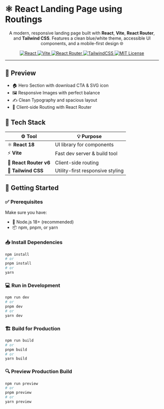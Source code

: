 # ⚛️ React Landing Page using Routings
<p align="center">
  A modern, responsive landing page built with <b>React</b>, <b>Vite</b>, <b>React Router</b>, and <b>Tailwind CSS</b>.
  Features a clean blue/white theme, accessible UI components, and a mobile-first design 🌐
</p>

<p align="center">
  <!-- Badges -->
  <a href="https://react.dev" target="_blank">
    <img src="https://img.shields.io/badge/React-18+-61DAFB?logo=react&logoColor=white" alt="React" />
  </a>
  <a href="https://vitejs.dev" target="_blank">
    <img src="https://img.shields.io/badge/Vite-4+-646CFF?logo=vite&logoColor=white" alt="Vite" />
  </a>
  <a href="https://reactrouter.com" target="_blank">
    <img src="https://img.shields.io/badge/React%20Router-v6-CA4245?logo=reactrouter&logoColor=white" alt="React Router" />
  </a>
  <a href="https://tailwindcss.com" target="_blank">
    <img src="https://img.shields.io/badge/TailwindCSS-3+-38B2AC?logo=tailwindcss&logoColor=white" alt="TailwindCSS" />
  </a>
  <a href="https://opensource.org/licenses/MIT" target="_blank">
    <img src="https://img.shields.io/badge/License-MIT-green.svg" alt="MIT License" />
  </a>
</p>

<hr>


## 🌟 Preview
- 🏠 Hero Section with download CTA & SVG icon
- 🖼️ Responsive Images with perfect balance
- ✍️ Clean Typography and spacious layout
- 🔁 Client-side Routing with React Router

## 🧠 Tech Stack
| ⚙️ Tool                | 💡 Purpose                       |
| ---------------------- | -------------------------------- |
| ⚛️ **React 18**        | UI library for components        |
| ⚡ **Vite**             | Fast dev server & build tool     |
| 🧭 **React Router v6** | Client-side routing              |
| 🎨 **Tailwind CSS**    | Utility-first responsive styling |

## 🚀 Getting Started

 ### ✅ Prerequisites
Make sure you have:
- 🧩 Node.js 18+ (recommended)
- 📦 npm, pnpm, or yarn

### 📥 Install Dependencies
```bash
npm install
# or
pnpm install
# or
yarn
```
### 💻 Run in Development
```bash
npm run dev
# or
pnpm dev
# or
yarn dev
```
### 🏗️ Build for Production
```bash
npm run build
# or
pnpm build
# or
yarn build
```
### 🔍 Preview Production Build
```bash
npm run preview
# or
pnpm preview
# or
yarn preview
```

